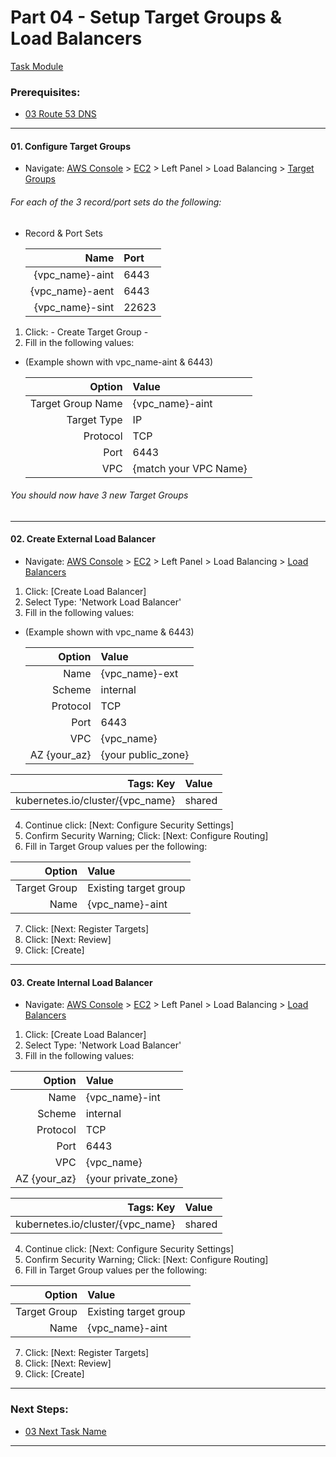 # Part 04 - Setup Target Groups & Load Balancers
[Task Module](../task/loadbalancer/)
### Prerequisites:
  + [03 Route 53 DNS]
--------------------------------------------------------------------------------
#### 01\. Configure Target Groups
  + Navigate: [AWS Console] > [EC2] > Left Panel > Load Balancing > [Target Groups]
###### For each of the 3 record/port sets do the following:
  - Record & Port Sets
    
    | Name            | Port  |
    |----------------:|:------|
    | {vpc_name}-aint |  6443 |
    | {vpc_name}-aent |  6443 |
    | {vpc_name}-sint | 22623 |
    
  1. Click: - Create Target Group -
  2. Fill in the following values: 
  - (Example shown with vpc_name-aint & 6443)    
     
    | Option            | Value                 |
    |------------------:|:----------------------|
    | Target Group Name | {vpc_name}-aint       |
    | Target Type       | IP                    |
    | Protocol          | TCP                   |
    | Port              | 6443                  |
    | VPC               | {match your VPC Name} |
    
###### You should now have 3 new Target Groups
    
---------------------------------------------------------------------------------
#### 02\. Create External Load Balancer
  + Navigate: [AWS Console] > [EC2] > Left Panel > Load Balancing > [Load Balancers]
  1. Click: [Create Load Balancer]
  2. Select Type: 'Network Load Balancer'
  3. Fill in the following values:    
  - (Example shown with vpc_name & 6443)    

    | Option            | Value                 |
    |------------------:|:----------------------|
    | Name              | {vpc_name}-ext        |
    | Scheme            | internal              |
    | Protocol          | TCP                   |
    | Port              | 6443                  |
    | VPC               | {vpc_name}            |
    | AZ {your_az}      | {your public_zone}    |

| Tags: Key                        | Value  |
|---------------------------------:|:-------|
| kubernetes.io/cluster/{vpc_name} | shared |
    
  4. Continue click: [Next: Configure Security Settings]
  5. Confirm Security Warning; Click: [Next: Configure Routing]
  6. Fill in Target Group values per the following:
    
| Option            | Value                 |
|------------------:|:----------------------|
| Target Group      | Existing target group |
| Name              | {vpc_name}-aint       |

  7. Click: [Next: Register Targets]
  8. Click: [Next: Review]
  9. Click: [Create]

---------------------------------------------------------------------------------
#### 03\. Create Internal Load Balancer
  + Navigate: [AWS Console] > [EC2] > Left Panel > Load Balancing > [Load Balancers]
  1. Click: [Create Load Balancer]
  2. Select Type: 'Network Load Balancer'
  3. Fill in the following values:    
    
| Option            | Value                 |
|------------------:|:----------------------|
| Name              | {vpc_name}-int        |
| Scheme            | internal              |
| Protocol          | TCP                   |
| Port              | 6443                  |
| VPC               | {vpc_name}            |
| AZ {your_az}      | {your private_zone}   |

| Tags: Key                        | Value  |
|---------------------------------:|:-------|
| kubernetes.io/cluster/{vpc_name} | shared |
    
  4. Continue click: [Next: Configure Security Settings]
  5. Confirm Security Warning; Click: [Next: Configure Routing]
  6. Fill in Target Group values per the following:
    
| Option            | Value                 |
|------------------:|:----------------------|
| Target Group      | Existing target group |
| Name              | {vpc_name}-aint       |

  7. Click: [Next: Register Targets]
  8. Click: [Next: Review]
  9. Click: [Create]

---------------------------------------------------------------------------------
### Next Steps:
  + [03 Next Task Name]
--------------------------------------------------------------------------------
[03 Route 53 DNS]:/manual/03_Route53DNS.md
[03 Next Task Name]:/manual/00_NextTaskName.md
[AWS Console]:https://console.amazonaws-us-gov.com/console/home
[EC2]:https://console.amazonaws-us-gov.com/ec2/home
[Target Groups]:https://console.amazonaws-us-gov.com/ec2/home#TargetGroups
[Load Balancers]:https://console.amazonaws-us-gov.com/ec2/v2/home#LoadBalancers
